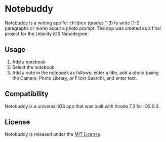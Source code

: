 # Notebuddy
Notebuddy is a writing app for children (grades 1-3) to write (1-2 paragraphs or more) about a photo prompt. The app was created as a final project for the Udacity iOS Nanodegree.

## Usage
1. Add a notebook
2. Select the notebook
3. Add a note in the notebook as follows: enter a title, add a photo (using the Camera, Photo Library, or Flickr Search), and enter text.

## Compatibility
Notebuddy is a universal iOS app that was built with Xcode 7.3 for iOS 9.3.

## License
Notebuddy is released under the [MIT License](http://choosealicense.com/licenses/mit/).
